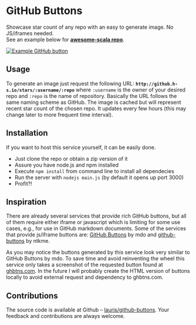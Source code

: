 # GitHub Buttons

Showcase star count of any repo with an easy to generate image. No JS/iframes needed.   
See an example below for **[awesome-scala repo](https://github.com/lauris/awesome-scala)**.

[![Example GitHub button](http://github.h-s.io/stars/lauris/awesome-scala)](https://github.com/lauris/awesome-scala)

## Usage

To generate an image just request the following URL: **``http://github.h-s.io/stars/:username/:repo``** where ``:username`` is the owner of your desired repo and ``:repo`` is the name of repository. Basically the URL follows the same naming scheme as GitHub. The image is cached but will represent recent star count of the chosen repo. It updates every few hours (this may change later to more frequent time interval).

## Installation

If you want to host this service yourself, it can be easily done. 

* Just clone the repo or obtain a zip version of it
* Assure you have node.js and npm installed
* Execute ``npm install`` from command line to install all dependecies
* Run the server with ``nodejs main.js`` (by default it opens up port 3000)
* Profit?!

## Inspiration
 
There are already several services that provide rich GitHub buttons, but all of them require either iframe or javascript which is limiting for some use cases, e.g., for use in GitHub markdown documents. Some of the services that provide js/iframe buttons are: [GitHub Buttons](http://ghbtns.com/) by mdo and [github-buttons](https://github.com/ntkme/github-buttons) by ntkme.  

As you may notice the buttons generated by this service look very similar to GitHub Buttons by mdo. To save time and avoid reinventing the wheel this service only takes a screenshot of the requested button found at [ghbtns.com](http://ghbtns.com/). In the future I will probably create the HTML version of buttons locally to avoid external request and dependency to ghbtns.com.

## Contributions

The source code is available at Github – [lauris/github-buttons](https://github.com/lauris/github-buttons). Your feedback and contributions are always welcome. 
